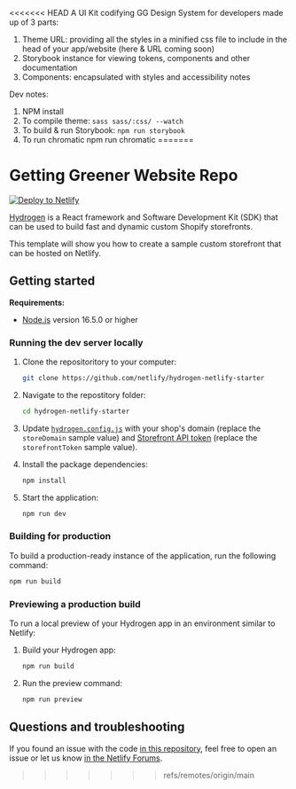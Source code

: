 <<<<<<< HEAD
A UI Kit codifying GG Design System for developers made up of 3 parts: 

1. Theme URL: providing all the styles in a minified css file to include in the head of your app/website (here & URL coming soon)
2. Storybook instance for viewing tokens, components and other documentation
3. Components: encapsulated with styles and accessibility notes

Dev notes:
1. NPM install
2. To compile theme: `sass sass/:css/ --watch`
3. To build & run Storybook: `npm run storybook`
4. To run chromatic npm run chromatic
=======
# Getting Greener Website Repo

<a href="https://app.netlify.com/start/deploy?repository=https://github.com/netlify/hydrogen-netlify-starter"><img src="https://www.netlify.com/img/deploy/button.svg" alt="Deploy to Netlify"></a>

[Hydrogen](https://shopify.dev/custom-storefronts/hydrogen) is a React framework and Software Development Kit (SDK) that can be used to build fast and dynamic custom Shopify storefronts.

This template will show you how to create a sample custom storefront that can be hosted on Netlify.

## Getting started

**Requirements:**

- [Node.js](https://nodejs.org/en/) version 16.5.0 or higher

### Running the dev server locally

1. Clone the repositoritory to your computer:
    ```bash
    git clone https://github.com/netlify/hydrogen-netlify-starter
    ```

2. Navigate to the repostitory folder:
    ```bash
    cd hydrogen-netlify-starter
    ```

3. Update [`hydrogen.config.js`](hydrogen.config.js) with your shop's domain (replace the `storeDomain` sample value) and [Storefront API token](https://shopify.dev/api/examples/storefront-api#step-2-generate-a-storefront-api-access-token) (replace the `storefrontToken` sample value).

4. Install the package dependencies:
    ```bash
    npm install
    ```

5. Start the application:
    ```bash
    npm run dev
    ```

### Building for production

To build a production-ready instance of the application, run the following command:

```bash
npm run build
```

### Previewing a production build

To run a local preview of your Hydrogen app in an environment similar to Netlify:

1. Build your Hydrogen app:
    ```bash
    npm run build
    ```

2. Run the preview command:
    ```bash
    npm run preview
    ```

## Questions and troubleshooting

If you found an issue with the code [in this repository](https://github.com/netlify/hydrogen-netlify-starter/), feel free to open an issue or let us know [in the Netlify Forums](https://answers.netlify.com/).
>>>>>>> refs/remotes/origin/main
